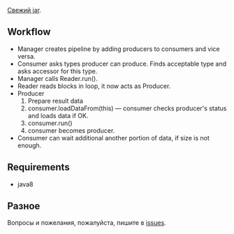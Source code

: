 [Свежий jar](https://drive.google.com/open?id=1Hz3ShIBX2MDXudV0fvKoOt3_2TpapCdp).

## Workflow

- Manager creates pipeline by adding producers to consumers and vice versa.
- Consumer asks types producer can produce. 
Finds acceptable type and asks accessor for this type.
- Manager calls Reader.run().
- Reader reads blocks in loop, it now acts as Producer.
- Producer
   1. Prepare result data
   2. consumer.loadDataFrom(this) &mdash; 
   consumer checks producer's status and loads data if OK.
   3. consumer.run()
   4. consumer becomes producer.
- Consumer can wait additional another portion of data, if size is not enough.

## Requirements

- java8

## Разное

Вопросы и пожелания, пожалуйста, пишите в [issues](https://github.com/kystyn/java/issues).
